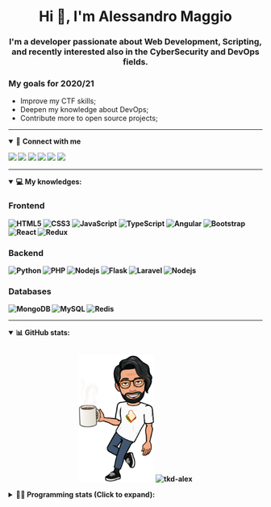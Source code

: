 <h1 align="center">Hi 👋, I'm Alessandro Maggio</h1>
<h3 align="center">I'm a developer passionate about Web Development, Scripting, and recently interested also in the CyberSecurity and DevOps fields.</h3>

### My goals for 2020/21
- Improve my CTF skills;
- Deepen my knowledge about DevOps;
- Contribute more to open source projects;

____

<details open>
<summary>🤝 <b>Connect with me<b></summary>

<p align = "center">

[<img src="https://img.shields.io/badge/twitter-1DA1F2.svg?&style=for-the-badge&logo=twitter&logoColor=white" />](https://twitter.com/TkdAxel)
[<img src ="https://img.shields.io/badge/portfolio-web-%23.svg?&style=for-the-badge&logo=&logoColor=white%22">](https://alessandromaggio.it/)
[<img src ="https://img.shields.io/badge/Telegram-1ca0f1.svg?&style=for-the-badge&logo=Telegram&logoColor=white%22&link=https://t.me/TkdAlex">](https://t.me/TkdAlex/)
[<img src="https://img.shields.io/badge/gmail-c14438.svg?&style=for-the-badge&logo=Gmail&logoColor=white&link=mailto:alex.tkd.alex@gmail.com"/>](mailto:alex.tkd.alex@gmail.com)
[<img src="https://img.shields.io/badge/linkedin-0077B5.svg?&style=for-the-badge&logo=linkedin&logoColor=white" />](https://www.linkedin.com/in/aalessandromaggio/)
[<img src = "https://img.shields.io/badge/instagram-E4405F.svg?&style=for-the-badge&logo=instagram&logoColor=white">](https://www.instagram.com/tkd_alex/)
<!--- [![Visits Badge](https://badges.pufler.dev/visits/tkd-alex/tkd-alex?style=for-the-badge&color=blue)](https://github.com/tkd-alex/tkd-alex) -->

</p>

</details>

---

<details open>
<summary>💻 <b>My knowledges</b>: </summary>

### Frontend
![HTML5](https://img.shields.io/badge/-HTML5-E34F26.svg?style=for-the-badge&logo=html5&logoColor=ffffff)
![CSS3](https://img.shields.io/badge/-CSS3-1572B6.svg?style=for-the-badge&logo=css3)
![JavaScript](https://img.shields.io/badge/-JavaScript-282C34?style=for-the-badge&logo=javascript)
![TypeScript](https://img.shields.io/badge/-TypeScript-007ACC?style=for-the-badge&logo=typescript)
![Angular](https://img.shields.io/badge/-Angular-DD0031?style=for-the-badge&logo=angular)
![Bootstrap](https://img.shields.io/badge/-Bootstrap-563D7C.svg?style=for-the-badge&logo=bootstrap)
![React](https://img.shields.io/badge/-React-282C34.svg?style=for-the-badge&logo=react&logoColor=ffffff)
![Redux](https://img.shields.io/badge/-Redux-764ABC.svg?style=for-the-badge&logo=redux)

### Backend
![Python](https://img.shields.io/badge/-Python-3776AB.svg?style=for-the-badge&logo=Python&logoColor=ffffff)
![PHP](https://img.shields.io/badge/-PHP-777BB4.svg?style=for-the-badge&logo=PHP&logoColor=ffffff)
![Nodejs](https://img.shields.io/badge/-Bash-4EAA25.svg?style=for-the-badge&logo=gnu-bash&logoColor=ffffff)
![Flask](https://img.shields.io/badge/-Flask-282C34.svg?style=for-the-badge&logo=flask)
![Laravel](https://img.shields.io/badge/-Laravel-FF2D20.svg?style=for-the-badge&logo=laravel&logoColor=ffffff)
![Nodejs](https://img.shields.io/badge/-Nodejs-339933.svg?style=for-the-badge&logo=Node.js&logoColor=ffffff)

### Databases
![MongoDB](https://img.shields.io/badge/-MongoDB-47A248?style=for-the-badge&logo=mongodb&logoColor=ffffff)
![MySQL](https://img.shields.io/badge/-MySQL-4479A1?style=for-the-badge&logo=mysql&logoColor=ffffff)
![Redis](https://img.shields.io/badge/-Redis-DC382D?style=for-the-badge&logo=Redis&logoColor=ffffff)

</details>

---

<details open>
 <summary>📊 <b>GitHub stats</b>: </summary>

<br>

<p align = "center">
    <img src="https://raw.githubusercontent.com/Tkd-Alex/tkd-alex/master/images/321517cd-ff68-41a7-b0d1-e765680568a7-8b6448d9-c944-4146-b633-adbdd25cb471-v1.png" height="250" />
    <img src="https://github-readme-stats.vercel.app/api?username=tkd-alex&show_icons=true&count_private=true&hide_border=true&line_height=25" alt="tkd-alex">
</p>

</design>

<details>
 <summary>👨‍💻 <b>Programming stats (Click to expand)</b>: </summary>
 
<!--START_SECTION:waka-->
**I'm an Early 🐤** 

```text
🌞 Morning    293 commits    █████░░░░░░░░░░░░░░░░░░░░   22.06% 
🌆 Daytime    541 commits    ██████████░░░░░░░░░░░░░░░   40.74% 
🌃 Evening    462 commits    ████████░░░░░░░░░░░░░░░░░   34.79% 
🌙 Night      32 commits     ░░░░░░░░░░░░░░░░░░░░░░░░░   2.41%

```
📅 **I'm Most Productive on Wednesday** 

```text
Monday       210 commits    ████░░░░░░░░░░░░░░░░░░░░░   15.81% 
Tuesday      216 commits    ████░░░░░░░░░░░░░░░░░░░░░   16.27% 
Wednesday    274 commits    █████░░░░░░░░░░░░░░░░░░░░   20.63% 
Thursday     215 commits    ████░░░░░░░░░░░░░░░░░░░░░   16.19% 
Friday       216 commits    ████░░░░░░░░░░░░░░░░░░░░░   16.27% 
Saturday     87 commits     █░░░░░░░░░░░░░░░░░░░░░░░░   6.55% 
Sunday       110 commits    ██░░░░░░░░░░░░░░░░░░░░░░░   8.28%

```


📊 **This Week I Spent My Time On** 

```text
⌚︎ Time Zone: Europe/Rome

💬 Programming Languages: 
Java                     13 hrs 58 mins      █████████████████░░░░░░░░   69.53% 
JavaScript               2 hrs 8 mins        ██░░░░░░░░░░░░░░░░░░░░░░░   10.66% 
Python                   1 hr 55 mins        ██░░░░░░░░░░░░░░░░░░░░░░░   9.59% 
HTML                     56 mins             █░░░░░░░░░░░░░░░░░░░░░░░░   4.67% 
TypeScript               24 mins             ░░░░░░░░░░░░░░░░░░░░░░░░░   2.02%

🔥 Editors: 
Android Studio           9 hrs 53 mins       ████████████░░░░░░░░░░░░░   49.19% 
VS Code                  8 hrs 27 mins       ██████████░░░░░░░░░░░░░░░   42.06% 
Sublime Text             1 hr 45 mins        ██░░░░░░░░░░░░░░░░░░░░░░░   8.74%

🐱‍💻 Projects: 
Parental Control         9 hrs 53 mins       ████████████░░░░░░░░░░░░░   49.19% 
Giannetto-Mobile         4 hrs 9 mins        █████░░░░░░░░░░░░░░░░░░░░   20.68% 
PandaScripts-Chrome-Exten1 hr 58 mins        ██░░░░░░░░░░░░░░░░░░░░░░░   9.82% 
Unknown Project          1 hr 43 mins        ██░░░░░░░░░░░░░░░░░░░░░░░   8.6% 
myStore                  1 hr 10 mins        █░░░░░░░░░░░░░░░░░░░░░░░░   5.81%

💻 Operating System: 
Linux                    20 hrs 6 mins       █████████████████████████   100.0%

```

**I Mostly Code in Python** 

```text
Python                   29 repos            ██████████░░░░░░░░░░░░░░░   39.73% 
JavaScript               12 repos            ████░░░░░░░░░░░░░░░░░░░░░   16.44% 
CSS                      6 repos             ██░░░░░░░░░░░░░░░░░░░░░░░   8.22% 
PHP                      5 repos             █░░░░░░░░░░░░░░░░░░░░░░░░   6.85% 
HTML                     5 repos             █░░░░░░░░░░░░░░░░░░░░░░░░   6.85%

```



 Last Updated on 30/11/2021
<!--END_SECTION:waka-->

</details>
